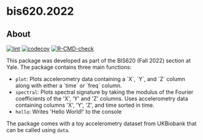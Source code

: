 # bis620.2022

## About
[![lint](https://github.com/vidhinrp/bis620.2022/actions/workflows/lint.yaml/badge.svg)](https://github.com/vidhinrp/bis620.2022/actions/workflows/lint.yaml) [![codecov](https://codecov.io/github/vidhinrp/bis620.2022/branch/master/graph/badge.svg?token=FANP25IAUQ)](https://codecov.io/github/vidhinrp/bis620.2022) [![R-CMD-check](https://github.com/vidhinrp/bis620.2022/actions/workflows/R-CMD-check.yaml/badge.svg)](https://github.com/vidhinrp/bis620.2022/actions/workflows/R-CMD-check.yaml)

This package was developed as part of the BIS620 (Fall 2022) section at Yale. The package contains three main functions:
<ul>
  <li><code>plot</code>: Plots accelerometry data containing a `X`, `Y`, and `Z` column along with either a `time` or `freq` column.</li>
  <li><code>spectral</code>: Plots spectral signature by taking the modulus of the Fourier coefficients of the 'X', 'Y' and 'Z' columns. Uses accelerometry data containing columns 'X', 'Y', 'Z', and time sorted in time. </li>
  <li><code>hello</code>: Writes 'Hello World!' to the console</li>
</ul>

The package comes with a toy accelerometry dataset from UKBiobank that can be called using <code>data</code>. 
